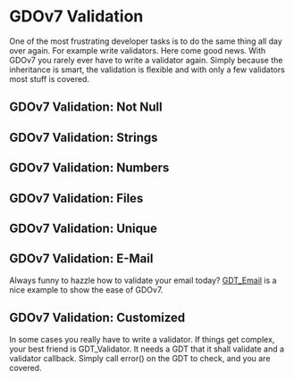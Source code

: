 # GDOv7 Validation

One of the most frustrating developer tasks is to do the same thing all day over again.
For example write validators.
Here come good news.
With GDOv7 you rarely ever have to write a validator again.
Simply because the inheritance is smart, the validation is flexible and with only a few validators most stuff is covered.

## GDOv7 Validation: Not Null

## GDOv7 Validation: Strings

## GDOv7 Validation: Numbers

## GDOv7 Validation: Files

## GDOv7 Validation: Unique

## GDOv7 Validation: E-Mail

Always funny to hazzle how to validate your email today?
[GDT_Email](../) is a nice example to show the ease of GDOv7.

## GDOv7 Validation: Customized

In some cases you really have to write a validator.
If things get complex, your best friend is GDT_Validator.
It needs a GDT that it shall validate and a validator callback.
Simply call error() on the GDT to check, and you are covered.
